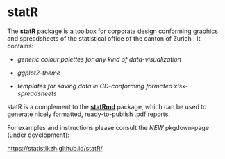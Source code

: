 # statR

The **statR** package is a toolbox for corporate design conforming graphics and spreadsheets of the statistical office of the canton of Zurich . It contains:

- *generic colour palettes for any kind of data-visualization*

- *ggplot2-theme*

- *templates for saving data in CD-conforming formated xlsx-spreadsheets*

statR is a complement to the [**statRmd**](https://github.com/statistikZH/statRmd) package, which can be used to generate nicely formatted, ready-to-publish .pdf reports.

For examples and instructions please consult the *NEW* pkgdown-page (under development):

https://statistikzh.github.io/statR/




